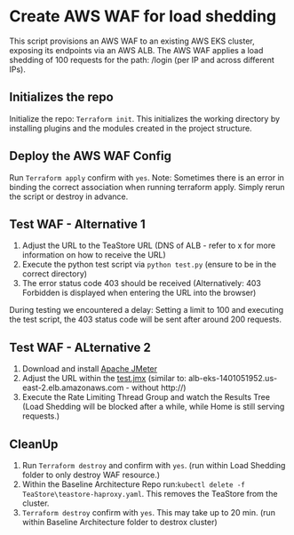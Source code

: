 # Create AWS WAF for load shedding

This script provisions an AWS WAF to an existing AWS EKS cluster, exposing its endpoints via an AWS ALB. 
The AWS WAF applies a load shedding of 100 requests for the path: /login (per IP and across different IPs).

## Initializes the repo

Initialize the repo: ``Terraform init``. This initializes the working directory by installing plugins and the modules created in the project structure. 

## Deploy the AWS WAF Config

Run ``Terraform apply`` confirm with ``yes``.
Note: Sometimes there is an error in binding the correct association when running terraform apply. Simply rerun the script or destroy in advance.

## Test WAF - Alternative 1

1. Adjust the URL to the TeaStore URL (DNS of ALB - refer to x for more information on how to receive the URL)
2. Execute the python test script via ``python test.py`` (ensure to be in the correct directory)
3. The error status code 403 should be received (Alternatively: 403 Forbidden is displayed when entering the URL into the browser)

During testing we encountered a delay: Setting a limit to 100 and executing the test script, the 403 status code will be sent after around 200 requests. 

## Test WAF - ALternative 2

1. Download and install [Apache JMeter](https://jmeter.apache.org/download_jmeter.cgi)
2. Adjust the URL within the [test.jmx](https://github.com/frankakn/reliability-deployment/blob/main/Deployment/Reliability/GuardedIngress/JMeter/teastore_browse.jmx) (similar to: alb-eks-1401051952.us-east-2.elb.amazonaws.com - without http://)
3. Execute the Rate Limiting Thread Group and watch the Results Tree (Load Shedding will be blocked after a while, while Home is still serving requests.)

## CleanUp

1. Run ``Terraform destroy`` and confirm with ``yes``. (run within Load Shedding folder to only destroy WAF resource.)
1. Within the Baseline Architecture Repo run:`` kubectl delete -f  TeaStore\teastore-haproxy.yaml ``. This removes the TeaStore from the cluster. 
2. ``Terraform destroy`` confirm with ``yes``. This may take up to 20 min. (run within Baseline Architecture folder to destrox cluster)

